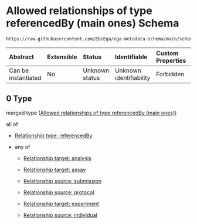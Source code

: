 # Allowed relationships of type referencedBy (main ones) Schema

```txt
https://raw.githubusercontent.com/EbiEga/ega-metadata-schema/main/schemas/EGA.sample.json#/properties/sampleRelationships/items/allOf/1/anyOf/0
```



| Abstract            | Extensible | Status         | Identifiable            | Custom Properties | Additional Properties | Access Restrictions | Defined In                                                                   |
| :------------------ | :--------- | :------------- | :---------------------- | :---------------- | :-------------------- | :------------------ | :--------------------------------------------------------------------------- |
| Can be instantiated | No         | Unknown status | Unknown identifiability | Forbidden         | Allowed               | none                | [EGA.sample.json\*](../../../schemas/EGA.sample.json "open original schema") |

## 0 Type

merged type ([Allowed relationships of type referencedBy (main ones)](ega-10-properties-sample-relationships-items-allof-relationship-constraints-for-a-sample-anyof-allowed-relationships-of-type-referencedby-main-ones.md))

all of

*   [Relationship type: referencedBy](ega-4-definitions-relationship-type-referencedby.md "check type definition")

*   any of

    *   [Relationship target: analysis](ega-4-definitions-relationship-target-analysis.md "check type definition")

    *   [Relationship target: assay](ega-4-definitions-relationship-target-assay.md "check type definition")

    *   [Relationship source: submission](ega-4-definitions-relationship-source-submission.md "check type definition")

    *   [Relationship source: protocol](ega-4-definitions-relationship-source-protocol.md "check type definition")

    *   [Relationship target: experiment](ega-4-definitions-relationship-target-experiment.md "check type definition")

    *   [Relationship source: individual](ega-4-definitions-relationship-source-individual.md "check type definition")
